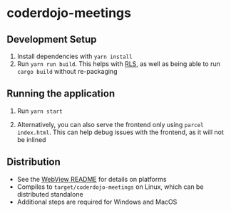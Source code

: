 # coderdojo-meetings

## Development Setup

  1. Install dependencies with `yarn install`
  2. Run `yarn run build`. This helps with [RLS](https://github.com/rust-lang/rls-vscode), as well as being able to run `cargo build` without re-packaging

## Running the application

  1. Run `yarn start`

  2. Alternatively, you can also serve the frontend only using `parcel index.html`. This can help debug issues with the frontend, as it will not be inlined

## Distribution

  - See the [WebView README](https://github.com/Boscop/web-view/blob/master/README.md) for details on platforms
  - Compiles to `target/coderdojo-meetings` on Linux, which can be distributed standalone
  - Additional steps are required for Windows and MacOS

